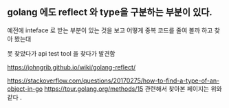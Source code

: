 ## golang 에도 reflect 와 type을 구분하는 부분이 있다. 

예전에 inteface 로 받는 부분이 있는 것을 보고 어떻게 중복 코드를 줄여 볼까 하고 찾아 봤는대

못 찾았다가 api test tool 을 찾다가 발견함 

https://johngrib.github.io/wiki/golang-reflect/

https://stackoverflow.com/questions/20170275/how-to-find-a-type-of-an-object-in-go
https://tour.golang.org/methods/15
관련해서 찾아본 페이지는 위와 같다
. 